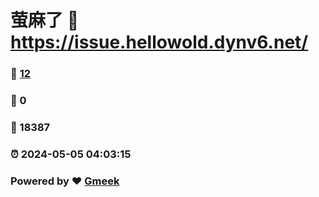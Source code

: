 # 萤麻了 :link: https://issue.hellowold.dynv6.net/ 
### :page_facing_up: [12](https://issue.hellowold.dynv6.net//tag.html) 
### :speech_balloon: 0 
### :hibiscus: 18387 
### :alarm_clock: 2024-05-05 04:03:15 
### Powered by :heart: [Gmeek](https://github.com/Meekdai/Gmeek)
